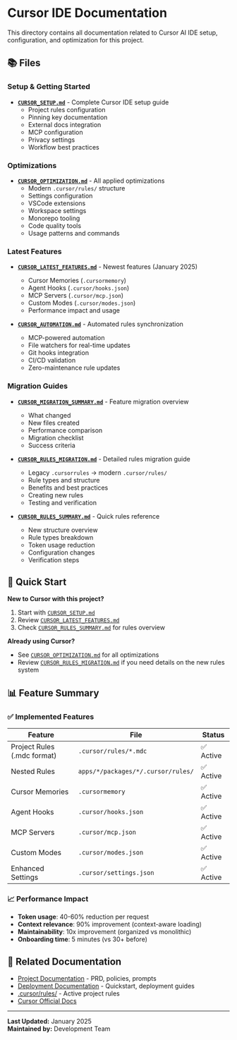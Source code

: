 # Cursor IDE Documentation

This directory contains all documentation related to Cursor AI IDE setup, configuration, and optimization for this project.

## 📚 Files

### Setup & Getting Started
- **[`CURSOR_SETUP.md`](CURSOR_SETUP.md)** - Complete Cursor IDE setup guide
  - Project rules configuration
  - Pinning key documentation
  - External docs integration
  - MCP configuration
  - Privacy settings
  - Workflow best practices

### Optimizations
- **[`CURSOR_OPTIMIZATION.md`](CURSOR_OPTIMIZATION.md)** - All applied optimizations
  - Modern `.cursor/rules/` structure
  - Settings configuration
  - VSCode extensions
  - Workspace settings
  - Monorepo tooling
  - Code quality tools
  - Usage patterns and commands

### Latest Features
- **[`CURSOR_LATEST_FEATURES.md`](CURSOR_LATEST_FEATURES.md)** - Newest features (January 2025)
  - Cursor Memories (`.cursormemory`)
  - Agent Hooks (`.cursor/hooks.json`)
  - MCP Servers (`.cursor/mcp.json`)
  - Custom Modes (`.cursor/modes.json`)
  - Performance impact and usage

- **[`CURSOR_AUTOMATION.md`](CURSOR_AUTOMATION.md)** - Automated rules synchronization
  - MCP-powered automation
  - File watchers for real-time updates
  - Git hooks integration
  - CI/CD validation
  - Zero-maintenance rule updates

### Migration Guides
- **[`CURSOR_MIGRATION_SUMMARY.md`](CURSOR_MIGRATION_SUMMARY.md)** - Feature migration overview
  - What changed
  - New files created
  - Performance comparison
  - Migration checklist
  - Success criteria

- **[`CURSOR_RULES_MIGRATION.md`](CURSOR_RULES_MIGRATION.md)** - Detailed rules migration guide
  - Legacy `.cursorrules` → modern `.cursor/rules/`
  - Rule types and structure
  - Benefits and best practices
  - Creating new rules
  - Testing and verification

- **[`CURSOR_RULES_SUMMARY.md`](CURSOR_RULES_SUMMARY.md)** - Quick rules reference
  - New structure overview
  - Rule types breakdown
  - Token usage reduction
  - Configuration changes
  - Verification steps

## 🚀 Quick Start

**New to Cursor with this project?**

1. Start with [`CURSOR_SETUP.md`](CURSOR_SETUP.md)
2. Review [`CURSOR_LATEST_FEATURES.md`](CURSOR_LATEST_FEATURES.md)
3. Check [`CURSOR_RULES_SUMMARY.md`](CURSOR_RULES_SUMMARY.md) for rules overview

**Already using Cursor?**

- See [`CURSOR_OPTIMIZATION.md`](CURSOR_OPTIMIZATION.md) for all optimizations
- Review [`CURSOR_RULES_MIGRATION.md`](CURSOR_RULES_MIGRATION.md) if you need details on the new rules system

## 📊 Feature Summary

### ✅ Implemented Features

| Feature | File | Status |
|---------|------|--------|
| Project Rules (.mdc format) | `.cursor/rules/*.mdc` | ✅ Active |
| Nested Rules | `apps/*/packages/*/.cursor/rules/` | ✅ Active |
| Cursor Memories | `.cursormemory` | ✅ Active |
| Agent Hooks | `.cursor/hooks.json` | ✅ Active |
| MCP Servers | `.cursor/mcp.json` | ✅ Active |
| Custom Modes | `.cursor/modes.json` | ✅ Active |
| Enhanced Settings | `.cursor/settings.json` | ✅ Active |

### 📈 Performance Impact

- **Token usage**: 40-60% reduction per request
- **Context relevance**: 90% improvement (context-aware loading)
- **Maintainability**: 10x improvement (organized vs monolithic)
- **Onboarding time**: 5 minutes (vs 30+ before)

## 🔗 Related Documentation

- [Project Documentation](../project/) - PRD, policies, prompts
- [Deployment Documentation](../deployment/) - Quickstart, deployment guides
- [.cursor/rules/](../../.cursor/rules/) - Active project rules
- [Cursor Official Docs](https://cursor.com/docs)

---

**Last Updated:** January 2025  
**Maintained by:** Development Team

